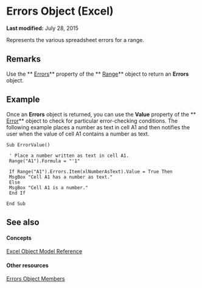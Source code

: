 
# Errors Object (Excel)

 **Last modified:** July 28, 2015

Represents the various spreadsheet errors for a range.

## Remarks

Use the  ** [Errors](88dcc606-d412-a9ce-82bc-5fbba8baae87.md)** property of the ** [Range](b8207778-0dcc-4570-1234-f130532cc8cd.md)** object to return an **Errors** object.


## Example

Once an  **Errors** object is returned, you can use the **Value** property of the ** [Error](bc8c4e3c-c831-58fd-c367-4246ad510ba9.md)** object to check for particular error-checking conditions. The following example places a number as text in cell A1 and then notifies the user when the value of cell A1 contains a number as text.


```
Sub ErrorValue() 
 
 ' Place a number written as text in cell A1. 
 Range("A1").Formula = "'1" 
 
 If Range("A1").Errors.Item(xlNumberAsText).Value = True Then 
 MsgBox "Cell A1 has a number as text." 
 Else 
 MsgBox "Cell A1 is a number." 
 End If 
 
End Sub
```


## See also


#### Concepts


 [Excel Object Model Reference](11ea8598-8a20-92d5-f98b-0da04263bf2c.md)
#### Other resources


 [Errors Object Members](0f601644-7675-bd01-b085-b7d31dd9c86d.md)
